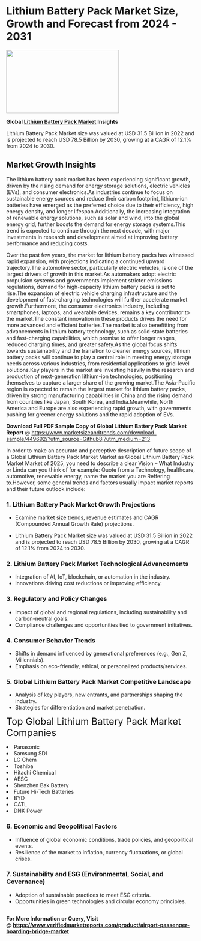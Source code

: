 <H1>Lithium Battery Pack Market Size, Growth and Forecast from 2024 - 2031</H1><img class="aligncenter size-medium wp-image-584254" src="https://thirdeyenews.in/wp-content/uploads/2024/09/Global-Market-Research-300x168.jpeg" alt="" width="300" height="168" /><p><strong>Global&nbsp;<a href="https://www.marketsizeandtrends.com/download-sample/449692/?utm_source=Github8j?utm_medium=213">Lithium Battery Pack Market</a> Insights</strong></p><p>Lithium Battery Pack Market size was valued at USD 31.5 Billion in 2022 and is projected to reach USD 78.5 Billion by 2030, growing at a CAGR of 12.1% from 2024 to 2030.</p><p><h2>Market Growth Insights</h2> <p>The lithium battery pack market has been experiencing significant growth, driven by the rising demand for energy storage solutions, electric vehicles (EVs), and consumer electronics.As industries continue to focus on sustainable energy sources and reduce their carbon footprint, lithium-ion batteries have emerged as the preferred choice due to their efficiency, high energy density, and longer lifespan.Additionally, the increasing integration of renewable energy solutions, such as solar and wind, into the global energy grid, further boosts the demand for energy storage systems.This trend is expected to continue through the next decade, with major investments in research and development aimed at improving battery performance and reducing costs.</p> <p>Over the past few years, the market for lithium battery packs has witnessed rapid expansion, with projections indicating a continued upward trajectory.The automotive sector, particularly electric vehicles, is one of the largest drivers of growth in this market.As automakers adopt electric propulsion systems and governments implement stricter emissions regulations, demand for high-capacity lithium battery packs is set to rise.The expansion of electric vehicle charging infrastructure and the development of fast-charging technologies will further accelerate market growth.Furthermore, the consumer electronics industry, including smartphones, laptops, and wearable devices, remains a key contributor to the market.The constant innovation in these products drives the need for more advanced and efficient batteries.The market is also benefitting from advancements in lithium battery technology, such as solid-state batteries and fast-charging capabilities, which promise to offer longer ranges, reduced charging times, and greater safety.As the global focus shifts towards sustainability and the transition to cleaner energy sources, lithium battery packs will continue to play a central role in meeting energy storage needs across various industries, from residential applications to grid-level solutions.Key players in the market are investing heavily in the research and production of next-generation lithium-ion technologies, positioning themselves to capture a larger share of the growing market.The Asia-Pacific region is expected to remain the largest market for lithium battery packs, driven by strong manufacturing capabilities in China and the rising demand from countries like Japan, South Korea, and India.Meanwhile, North America and Europe are also experiencing rapid growth, with governments pushing for greener energy solutions and the rapid adoption of EVs.<p><span class=""><strong>Download Full PDF Sample Copy of Global Lithium Battery Pack Market Report</strong> @ <a href="https://www.marketsizeandtrends.com/download-sample/449692/?utm_source=Github8j?utm_medium=213" target="_blank">https://www.marketsizeandtrends.com/download-sample/449692/?utm_source=Github8j?utm_medium=213</a></span></p><p>In order to make an accurate and perceptive description of future scope of a Global&nbsp;Lithium Battery Pack Market Market as Global&nbsp;Lithium Battery Pack Market Market of 2025, you need to describe a clear Vision &ndash; What Industry or Linda can you think of for example: Quote from a Technology, healthcare, automotive, renewable energy, name the market you are Reffering to.However, some general trends and factors usually impact market reports and their future outlook include:</p><h3>1.&nbsp;<strong>Lithium Battery Pack Market Growth Projections</strong></h3><ul><li>Examine market size trends, revenue estimates and CAGR (Compounded Annual Growth Rate) projections.</li><li><p>Lithium Battery Pack Market size was valued at USD 31.5 Billion in 2022 and is projected to reach USD 78.5 Billion by 2030, growing at a CAGR of 12.1% from 2024 to 2030.</p></li></ul><h3>2.&nbsp;<strong>Lithium Battery Pack Market Technological Advancements</strong></h3><ul><li>Integration of AI, IoT, blockchain, or automation in the industry.</li><li>Innovations driving cost reductions or improving efficiency.</li></ul><h3>3.&nbsp;<strong>Regulatory and Policy Changes</strong></h3><ul><li>Impact of global and regional regulations, including sustainability and carbon-neutral goals.</li><li>Compliance challenges and opportunities tied to government initiatives.</li></ul><h3>4.&nbsp;<strong>Consumer Behavior Trends</strong></h3><ul><li>Shifts in demand influenced by generational preferences (e.g., Gen Z, Millennials).</li><li>Emphasis on eco-friendly, ethical, or personalized products/services.</li></ul><h3>5.&nbsp;<strong>Global Lithium Battery Pack Market Competitive Landscape</strong></h3><ul><li>Analysis of key players, new entrants, and partnerships shaping the industry.</li><li>Strategies for differentiation and market penetration.</li></ul><p data-pm-slice="1 1 []"><span style="color: inherit; font-family: inherit; font-size: 25px;">Top Global Lithium Battery Pack Market Companies</span></p><div class="" data-test-id=""><p><li>Panasonic</li><li> Samsung SDI</li><li> LG Chem</li><li> Toshiba</li><li> Hitachi Chemical</li><li> AESC</li><li> Shenzhen Bak Battery</li><li> Future Hi-Tech Batteries</li><li> BYD</li><li> CATL</li><li> DNK Power</li></p></div><h3>6.&nbsp;<strong>Economic and Geopolitical Factors</strong></h3><ul><li>Influence of global economic conditions, trade policies, and geopolitical events.</li><li>Resilience of the market to inflation, currency fluctuations, or global crises.</li></ul><h3>7.&nbsp;<strong>Sustainability and ESG (Environmental, Social, and Governance)</strong></h3><ul><li>Adoption of sustainable practices to meet ESG criteria.</li><li>Opportunities in green technologies and circular economy principles.</li></ul><h2><strong style="font-size: 14px;">For More Information or Query, Visit @&nbsp;</strong><a style="background-color: #ffffff; font-size: 14px;" href="https://www.marketsizeandtrends.com/report/lithium-battery-pack-market/" target="_blank">https://www.verifiedmarketreports.com/product/airport-passenger-boarding-bridge-market</a></h2>